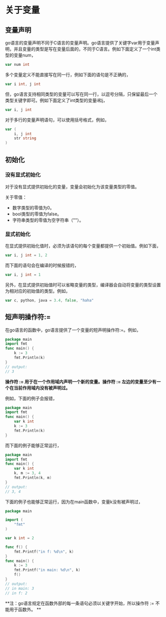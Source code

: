 # 关于变量 #

## 变量声明 ##

go语言的变量声明不同于C语言的变量声明。go语言提供了关键字var用于变量声明，并且变量的类型是写在变量后面的，不同于C语言。例如下面定义了一个int类型的变量num，
```go
var num int
```

多个变量定义不能直接写在同一行，例如下面的语句是不正确的，
```go
var i int, j int
```

但，go语言支持相同类型的变量可以写在同一行，以逗号分隔，只保留最后一个类型关键字即可。例如下面定义了int类型的变量i和j，
```go
var i, j int
```

对于多行的变量声明语句，可以使用括号格式，例如，
```go
var (
    i, j int
    str string
)
```

## 初始化 ##

### 没有显式初始化 ###

对于没有显式提供初始化的变量，变量会初始化为该变量类型的零值。

关于零值：
- 数字类型的零值为0。
- bool类型的零值为false。
- 字符串类型的零值为空字符串（""）。

### 显式初始化 ###

在显式提供初始化值时，必须为该语句的每个变量都提供一个初始值。例如下面，
```go 
var i, j int = 1, 2
```

而下面的语句会在编译的时候报错的，
```go
var i, j int = 1
```

另外，在显式提供初始值时可以省略变量的类型，编译器会自动将变量的类型设置为相对应的初始值的类型。例如，
```go
var c, python, java = 3.4, false, "haha"
```

## 短声明操作符:= ##

在go语言的函数中，go语言提供了一个变量的短声明操作符:=。例如，
```go
package main
import fmt
func main() {
    k := 3
    fmt.Println(k)
}
// output: 
// 3
```

**操作符 := 用于在一个作用域内声明一个新的变量。操作符 := 左边的变量至少有一个在当前作用域内没有被声明过。**

例如，下面的例子会报错，
```go
package main
import fmt
func main() {
    var k int
    k := 3
    fmt.Println(k)
}
```

而下面的例子能够正常运行，
```go
package main
import fmt
func main() {
    var k int
    k, m := 3, 4
    fmt.Println(k, m)
}
// output: 
// 3, 4
```

下面的例子也能够正常运行，因为在main函数中，变量k没有被声明过，
```go
package main

import (
	"fmt"
)

var k int = 2

func f() {
	fmt.Printf("in f: %d\n", k)
}
func main() {
	k := 3
	fmt.Printf("in main: %d\n", k)
	f()
}
// output:
// in main: 3
// in f: 2
```

**注：go语言规定在函数外部的每一条语句必须以关键字开始，所以操作符 := 不能用于函数外。 **
